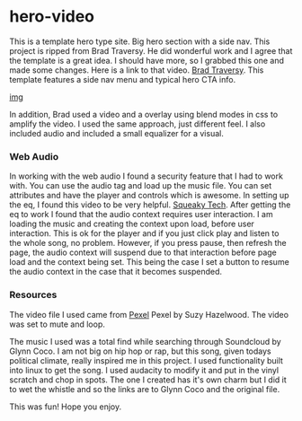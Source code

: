 # hero-video

This is a template hero type site. Big hero section with a side nav. This project is ripped from Brad Traversy. He did wonderful work and I agree that the template is a great idea. I should have more, so I grabbed this one and made some changes. Here is a link to that video. [Brad Traversy](https://youtu.be/8MgpE2DTTKA). This template features a side nav menu and typical hero CTA info.

[img](https://github.com/Developer3027/hero-video/glynn_coco_20210312_023507.png)

In addition, Brad used a video and a overlay using blend modes in css to amplify the video. I used the same approach, just different feel. I also included audio and included a small equalizer for a visual.

### Web Audio
In working with the web audio I found a security feature that I had to work with. You can use the audio tag and load up the music file. You can set attributes and have the player and controls which is awesome. In setting up the eq, I found this video to be very helpful. [Squeaky Tech](https://youtu.be/rY2v7HIWQEI). After getting the eq to work I found that the audio context requires user interaction. I am loading the music and creating the context upon load, before user interaction. This is ok for the player and if you just click play and listen to the whole song, no problem. However, if you press pause, then refresh the page, the audio context will suspend due to that interaction before page load and the context being set. This being the case I set a button to resume the audio context in the case that it becomes suspended.

### Resources
The video file I used came from [Pexel](https://www.pexels.com) Pexel by Suzy Hazelwood. The video was set to mute and loop.

The music I used was a total find while searching through Soundcloud by Glynn Coco. I am not big on hip hop or rap, but this song, given todays political climate, really inspired me in this project. I used functionality built into linux to get the song. I used audacity to modify it and put in the vinyl scratch and chop in spots. The one I created has it's own charm but I did it to wet the whistle and so the links are to Glynn Coco and the original file.

This was fun! Hope you enjoy.
